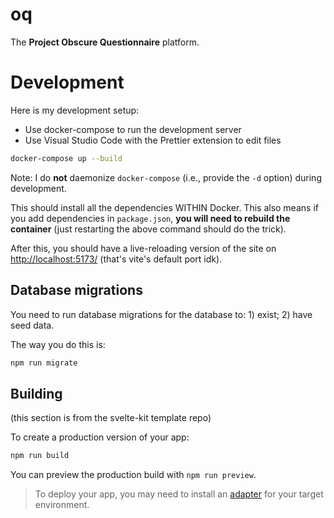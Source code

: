 # oq

The **Project Obscure Questionnaire** platform.

# Development

Here is my development setup:

 - Use docker-compose to run the development server
 - Use Visual Studio Code with the Prettier extension to edit files

```sh
docker-compose up --build
```

Note: I do **not** daemonize `docker-compose` (i.e., provide the `-d` option) during development.

This should install all the dependencies WITHIN Docker. This also means if you
add dependencies in `package.json`, **you will need to rebuild the container**
(just restarting the above command should do the trick).

After this, you should have a live-reloading version of the site on <http://localhost:5173/> (that's vite's default port idk).

## Database migrations

You need to run database migrations for the database to: 1) exist; 2) have seed data.

The way you do this is:

```bash
npm run migrate
```

## Building

(this section is from the svelte-kit template repo)

To create a production version of your app:

```bash
npm run build
```

You can preview the production build with `npm run preview`.

> To deploy your app, you may need to install an [adapter](https://kit.svelte.dev/docs/adapters) for your target environment.

